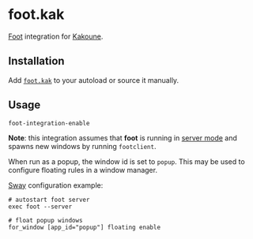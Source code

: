 # foot.kak

[Foot] integration for [Kakoune].

[Foot]: https://codeberg.org/dnkl/foot
[kakoune]: https://kakoune.org

## Installation

Add [`foot.kak`](rc/foot.kak) to your autoload or source it manually.

## Usage

```kak
foot-integration-enable
```

**Note**: this integration assumes that **foot** is running in
[server mode][server-mode] and spawns new windows by running `footclient`.

When run as a popup, the window id is set to `popup`. This may be used to
configure floating rules in a window manager.

[Sway][sway] configuration example:

```
# autostart foot server
exec foot --server

# float popup windows
for_window [app_id="popup"] floating enable
```

[sway]: https://swaywm.org
[server-mode]: https://codeberg.org/dnkl/foot#user-content-server-daemon-mode
